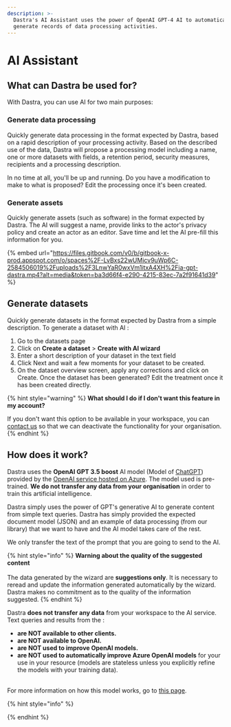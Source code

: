 ```yaml
---
description: >-
  Dastra's AI Assistant uses the power of OpenAI GPT-4 AI to automatically
  generate records of data processing activities.
---
```


# AI Assistant

## What can Dastra be used for?&#x20;

With Dastra, you can use AI for two main purposes:&#x20;

### Generate data processing&#x20;

Quickly generate data processing in the format expected by Dastra, based on a rapid description of your processing activity. Based on the described use of the data, Dastra will propose a processing model including a name, one or more datasets with fields, a retention period, security measures, recipients and a processing description.&#x20;

In no time at all, you'll be up and running. Do you have a modification to make to what is proposed? Edit the processing once it's been created.&#x20;

### Generate assets&#x20;

Quickly generate assets (such as software) in the format expected by Dastra. The AI will suggest a name, provide links to the actor's privacy policy and create an actor as an editor. Save time and let the AI pre-fill this information for you.

{% embed url="https://files.gitbook.com/v0/b/gitbook-x-prod.appspot.com/o/spaces%2F-LvBxs22wUMicv9uWp6C-2584506019%2Fuploads%2F3LnwYaR0wxVm1itxA4XH%2Fia-gpt-dastra.mp4?alt=media&token=ba3d66f4-e290-4215-83ec-7a2f91641d39" %}

## Generate datasets&#x20;

Quickly generate datasets in the format expected by Dastra from a simple description. To generate a dataset with AI :&#x20;

1. Go to the datasets page
2. Click on **Create a dataset** > **Create with AI wizard**&#x20;
3. Enter a short description of your dataset in the text field
4. &#x20;Click Next and wait a few moments for your dataset to be created.&#x20;
5. On the dataset overview screen, apply any corrections and click on Create. Once the dataset has been generated? Edit the treatment once it has been created directly.

{% hint style="warning" %}
**What should I do if I don't want this feature in my account?**&#x20;

If you don't want this option to be available in your workspace, you can [contact us](https://www.dastra.eu/en/contacts) so that we can deactivate the functionality for your organisation.
{% endhint %}

## How does it work?

Dastra uses the **OpenAI GPT 3.5 boost** AI model (Model of [ChatGPT](https://chat.openai.com/)) provided by the [OpenAI service hosted on Azure](https://azure.microsoft.com/fr-fr/products/cognitive-services/openai-service). The model used is pre-trained. **We do not transfer any data from your organisation** in order to train this artificial intelligence.

Dastra simply uses the power of GPT's generative AI to generate content from simple text queries. Dastra has simply provided the expected document model (JSON) and an example of data processing (from our library) that we want to have and the AI model takes care of the rest.&#x20;

We only transfer the text of the prompt that you are going to send to the AI.



{% hint style="info" %}
**Warning about the quality of the suggested content**\
\
The data generated by the wizard are **suggestions only**. It is necessary to reread and update the information generated automatically by the wizard. Dastra makes no commitment as to the quality of the information suggested.
{% endhint %}

Dastra **does not transfer any data** from your workspace to the AI service. Text queries and results from the :&#x20;

* **are NOT available to other clients.**&#x20;
* **are NOT available to OpenAI.**&#x20;
* **are NOT used to improve OpenAI models.**&#x20;
* **are NOT used to automatically improve Azure OpenAI models** for your use in your resource (models are stateless unless you explicitly refine the models with your training data).

\
For more information on how this model works, go to [this page](https://learn.microsoft.com/en-us/legal/cognitive-services/openai/data-privacy).

{% hint style="info" %}

{% endhint %}
